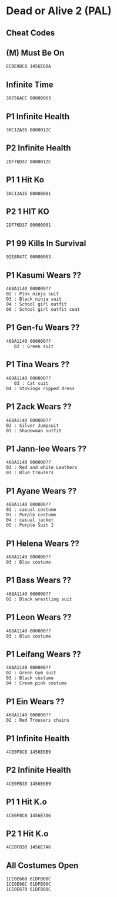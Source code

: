 # Dead or Alive 2 (PAL)

## Cheat Codes

## (M) Must Be On

```
ECBE0BC8 1456E60A

```

## Infinite Time

```
30756ACC 00000063

```

## P1 Infinite Health

```
30C12A35 0000012C

```

## P2 Infinite Health

```
2DF76D37 0000012C

```

## P1 1 Hit Ko

```
30C12A35 00000001

```

## P2 1 HIT KO

```
2DF76D37 00000001

```

## P1 99 Kills In Survival

```
92E8047C 00000063

```

## P1 Kasumi Wears ??

```
468A1140 000000??
02 : Pink ninja suit
03 : Black ninja suit
04 : School girl outfit
06 : School girl outfit coat

```

## P1 Gen-fu Wears ??

```
468A1140 000000??
   02 : Green suit
```

## P1 Tina Wears ??

```
468A1140 000000??
   03 : Cat suit
04 : Stokings ripped dress

```

## P1 Zack Wears ??

```
468A1140 000000??
02 : Silver Jumpsuit
03 : Shadowman outfit

```

## P1 Jann-lee Wears ??

```
468A1140 000000??
02 : Red and white Leathers
03 : Blue trousers

```

## P1 Ayane Wears ??

```
468A1140 000000??
02 : casual costume
03 : Purple costume
04 : casual jacket
05 : Purple Suit 2

```

## P1 Helena Wears ??

```
468A1140 000000??
03 : Blue costume
```

## P1 Bass Wears ??

```
468A1140 000000??
02 : Black wrestling suit
```

## P1 Leon Wears ??

```
468A1140 000000??
03 : Blue costume
```

## P1 Leifang Wears ??

```
468A1140 000000??
02 : Green Gym suit
03 : Black costume
04 : Cream pink costume
```

## P1 Ein Wears ??

```
468A1140 000000??
02 : Red Trousers chains
```

## P1 Infinite Health

```
4CE0F8C8 1456E6B9

```

## P2 Infinite Health

```
4CE0FB30 1456E6B9

```

## P1 1 Hit K.o

```
4CE0F8C8 1456E7A6

```

## P2 1 Hit K.o

```
4CE0FB30 1456E7A6

```

## All Costumes Open

```
1CE0E668 61DFB00C
1CE0E66C 61DFB00C
1CE0E670 61DFB00C

```

